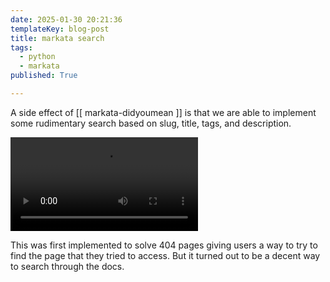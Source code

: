 ```yaml
---
date: 2025-01-30 20:21:36
templateKey: blog-post
title: markata search
tags:
  - python
  - markata
published: True

---
```



A side effect of [[ markata-didyoumean ]] is that we are able to implement some
rudimentary search based on slug, title, tags, and description.

![Replay markata-search-1.mp4](/api/file/fd677374-5ef1-41c7-8845-6de0e10f224b.mp4)

This was first implemented to solve 404 pages giving users a way to try to find
the page that they tried to access.  But it turned out to be a decent way to
search through the docs.
